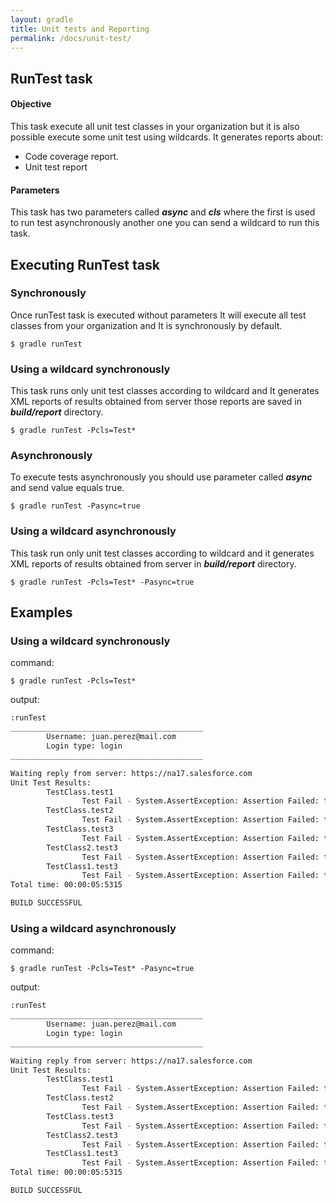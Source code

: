 ```yaml
---
layout: gradle
title: Unit tests and Reporting
permalink: /docs/unit-test/
---
```

## RunTest task

#### **Objective**

This task execute all unit test classes in your organization but it is also possible execute some unit test using wildcards. It generates reports about:

 * Code coverage report.
 * Unit test report

#### **Parameters**
This task has two parameters called ***async*** and ***cls*** where the first is used to run test asynchronously another one you can send a wildcard to run this task.

## Executing RunTest task

### Synchronously

Once runTest task is executed without parameters It will execute all test classes from your organization and It is synchronously by default.

	$ gradle runTest


###  Using a wildcard synchronously

 This task runs only unit test classes according to wildcard and It generates XML reports of results obtained from server those reports are saved in ***build/report*** directory.

	$ gradle runTest -Pcls=Test*

### Asynchronously

To execute tests asynchronously you should use parameter called ***async*** and send value equals true.

	$ gradle runTest -Pasync=true

###  Using a wildcard asynchronously

This task run only unit test classes according to wildcard and it generates XML reports of results obtained from server in ***build/report*** directory.

	$ gradle runTest -Pcls=Test* -Pasync=true

## Examples

###  Using a wildcard synchronously

command:

	$ gradle runTest -Pcls=Test*

output:


```bash
:runTest
___________________________________________
        Username: juan.perez@mail.com
        Login type: login
___________________________________________

Waiting reply from server: https://na17.salesforce.com
Unit Test Results:
        TestClass.test1
                Test Fail - System.AssertException: Assertion Failed: true | Class.TestClass.test1: line 26, column 1
        TestClass.test2
                Test Fail - System.AssertException: Assertion Failed: true | Class.TestClass.test2: line 33, column 1
        TestClass.test3
                Test Fail - System.AssertException: Assertion Failed: true | Class.TestClass.test3: line 39, column 1
        TestClass2.test3
                Test Fail - System.AssertException: Assertion Failed: true | Class.TestClass2.test3: line 39, column 1
        TestClass1.test3
                Test Fail - System.AssertException: Assertion Failed: true | Class.TestClass1.test3: line 39, column 1
Total time: 00:00:05:5315

BUILD SUCCESSFUL
```

###  Using a wildcard asynchronously

command:

	$ gradle runTest -Pcls=Test* -Pasync=true

output:

```bash
:runTest
___________________________________________
        Username: juan.perez@mail.com
        Login type: login
___________________________________________

Waiting reply from server: https://na17.salesforce.com
Unit Test Results:
        TestClass.test1
                Test Fail - System.AssertException: Assertion Failed: true | Class.TestClass.test1: line 26, column 1
        TestClass.test2
                Test Fail - System.AssertException: Assertion Failed: true | Class.TestClass.test2: line 33, column 1
        TestClass.test3
                Test Fail - System.AssertException: Assertion Failed: true | Class.TestClass.test3: line 39, column 1
        TestClass2.test3
                Test Fail - System.AssertException: Assertion Failed: true | Class.TestClass2.test3: line 39, column 1
        TestClass1.test3
                Test Fail - System.AssertException: Assertion Failed: true | Class.TestClass1.test3: line 39, column 1
Total time: 00:00:05:5315

BUILD SUCCESSFUL
```
